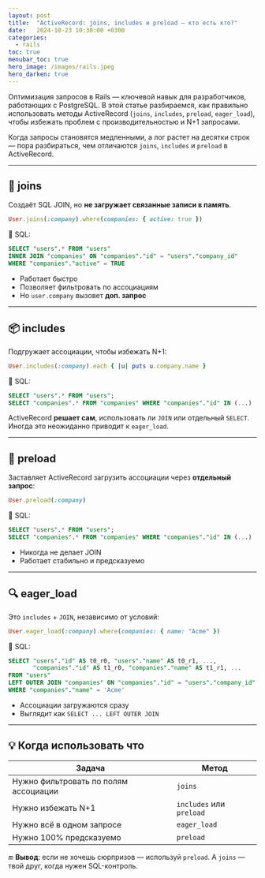 ```yaml
---
layout: post
title:  "ActiveRecord: joins, includes и preload — кто есть кто?"
date:   2024-10-23 10:30:00 +0300
categories:
  - rails
toc: true
menubar_toc: true
hero_image: /images/rails.jpeg
hero_darken: true
---
```

Оптимизация запросов в Rails — ключевой навык для разработчиков, работающих с PostgreSQL. В этой статье разбираемся, как правильно использовать методы ActiveRecord (`joins`, `includes`, `preload`, `eager_load`), чтобы избежать проблем с производительностью и N+1 запросами.

Когда запросы становятся медленными, а лог растет на десятки строк — пора разбираться, чем отличаются `joins`, `includes` и `preload` в ActiveRecord.

---

## 🤝 joins

Создаёт SQL JOIN, но **не загружает связанные записи в память**.

```ruby
User.joins(:company).where(companies: { active: true })
```

🔎 SQL:

```sql
SELECT "users".* FROM "users"
INNER JOIN "companies" ON "companies"."id" = "users"."company_id"
WHERE "companies"."active" = TRUE
```

* Работает быстро
* Позволяет фильтровать по ассоциациям
* Но `user.company` вызовет **доп. запрос**

---

## 📦 includes

Подгружает ассоциации, чтобы избежать N+1:

```ruby
User.includes(:company).each { |u| puts u.company.name }
```

🔎 SQL:

```sql
SELECT "users".* FROM "users";
SELECT "companies".* FROM "companies" WHERE "companies"."id" IN (...)
```

ActiveRecord **решает сам**, использовать ли `JOIN` или отдельный `SELECT`. Иногда это неожиданно приводит к `eager_load`.

---

## 🚚 preload

Заставляет ActiveRecord загрузить ассоциации через **отдельный запрос**:

```ruby
User.preload(:company)
```

🔎 SQL:

```sql
SELECT "users".* FROM "users";
SELECT "companies".* FROM "companies" WHERE "companies"."id" IN (...)
```

* Никогда не делает JOIN
* Работает стабильно и предсказуемо

---

## 🔍 eager\_load

Это `includes` + `JOIN`, независимо от условий:

```ruby
User.eager_load(:company).where(companies: { name: "Acme" })
```

🔎 SQL:

```sql
SELECT "users"."id" AS t0_r0, "users"."name" AS t0_r1, ..., 
       "companies"."id" AS t1_r0, "companies"."name" AS t1_r1, ... 
FROM "users"
LEFT OUTER JOIN "companies" ON "companies"."id" = "users"."company_id"
WHERE "companies"."name" = 'Acme'
```

* Ассоциации загружаются сразу
* Выглядит как `SELECT ... LEFT OUTER JOIN`

---

## 💡 Когда использовать что

| Задача                                | Метод                    |
| ------------------------------------- | ------------------------ |
| Нужно фильтровать по полям ассоциации | `joins`                  |
| Нужно избежать N+1                    | `includes` или `preload` |
| Нужно всё в одном запросе             | `eager_load`             |
| Нужно 100% предсказуемо               | `preload`                |

🔚 **Вывод**: если не хочешь сюрпризов — используй `preload`. А `joins` — твой друг, когда нужен SQL-контроль.
